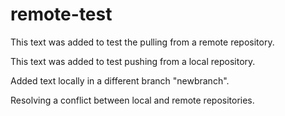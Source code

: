 # remote-test

This text was added to test the pulling from a remote repository.

This text was added to test pushing from a local repository.



Added text locally in a different branch "newbranch".


Resolving a conflict between local and remote repositories.
